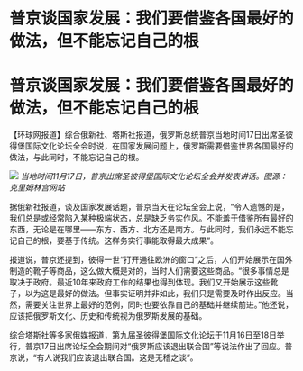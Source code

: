 # 普京谈国家发展：我们要借鉴各国最好的做法，但不能忘记自己的根

# 普京谈国家发展：我们要借鉴各国最好的做法，但不能忘记自己的根

【环球网报道】综合俄新社、塔斯社报道，俄罗斯总统普京当地时间17日出席圣彼得堡国际文化论坛全会时说，在国家发展问题上，俄罗斯需要借鉴世界各国最好的做法，与此同时，不能忘记自己的根。

![](https://inews.gtimg.com/om_bt/Oqmda7B_EK0o-EtwlK5PpAsh2PMjawO0EzCswFaMG8UMsAA/1000)
_当地时间11月17日，普京出席圣彼得堡国际文化论坛全会并发表讲话。图源：克里姆林宫网站_

据俄新社报道，谈及国家发展话题，普京当天在论坛全会上说，“令人遗憾的是，我们总是或经常陷入某种极端状态，总是缺乏务实作风。不能羞于借鉴所有最好的东西，无论是在哪里——东方、西方、北方还是南方。与此同时，我们永远不能忘记自己的根，要基于传统。这样务实行事能取得最大成果”。

报道说，普京还提到，彼得一世“打开通往欧洲的窗口”之后，人们开始展示在国外制造的靴子等商品，这么做大概是对的，当时人们需要这些商品。“很多事情总是取决于政府。最近10年来政府工作的结果也得到体现。我们又开始展示这些靴子，以为这是最好的做法。但事实证明并非如此，我们只是需要及时作出反应。当然，需要关注世界上最好的范例，同时也要依靠自己的基础并继续前进。”他还说，应该把俄罗斯文化、历史和传统视为俄罗斯发展的基础。

综合塔斯社等多家俄媒报道，第九届圣彼得堡国际文化论坛于11月16日至18日举行，普京17日出席论坛全会期间对“俄罗斯应该退出联合国”等说法作出了回应。普京说，“有人说我们应该退出联合国。这是无稽之谈”。


